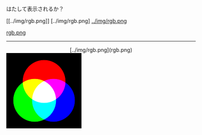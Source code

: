 はたして表示されるか？

[[../img/rgb.png]]
[../img/rgb.png]
[../img/rgb.png](rgb.png)

[rgb.png](../img/rgb.png)

<hr>

<center> [../img/rgb.png](rgb.png) </center>

<img src="../img/rgb.png" />
